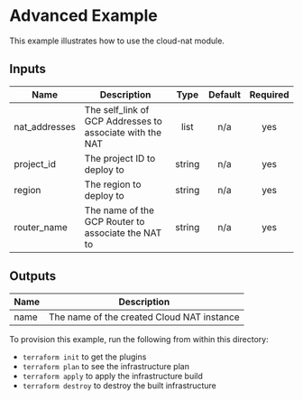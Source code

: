 # Advanced Example

This example illustrates how to use the cloud-nat module.

[^]: (autogen_docs_start)

## Inputs

| Name | Description | Type | Default | Required |
|------|-------------|:----:|:-----:|:-----:|
| nat\_addresses | The self_link of GCP Addresses to associate with the NAT | list | n/a | yes |
| project\_id | The project ID to deploy to | string | n/a | yes |
| region | The region to deploy to | string | n/a | yes |
| router\_name | The name of the GCP Router to associate the NAT to | string | n/a | yes |

## Outputs

| Name | Description |
|------|-------------|
| name | The name of the created Cloud NAT instance |

[^]: (autogen_docs_end)

To provision this example, run the following from within this directory:

- `terraform init` to get the plugins
- `terraform plan` to see the infrastructure plan
- `terraform apply` to apply the infrastructure build
- `terraform destroy` to destroy the built infrastructure